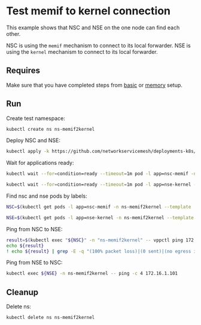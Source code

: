 # Test memif to kernel connection

This example shows that NSC and NSE on the one node can find each other.

NSC is using the `memif` mechanism to connect to its local forwarder.
NSE is using the `kernel` mechanism to connect to its local forwarder.

## Requires

Make sure that you have completed steps from [basic](../../basic) or [memory](../../memory) setup.

## Run

Create test namespace:
```bash
kubectl create ns ns-memif2kernel
```

Deploy NSC and NSE:
```bash
kubectl apply -k https://github.com/networkservicemesh/deployments-k8s/examples/use-cases/Memif2Kernel?ref=0f50fdfb58a681766331e573dbd2cdfccfcde4a5
```

Wait for applications ready:
```bash
kubectl wait --for=condition=ready --timeout=1m pod -l app=nsc-memif -n ns-memif2kernel
```
```bash
kubectl wait --for=condition=ready --timeout=1m pod -l app=nse-kernel -n ns-memif2kernel
```

Find nsc and nse pods by labels:
```bash
NSC=$(kubectl get pods -l app=nsc-memif -n ns-memif2kernel --template '{{range .items}}{{.metadata.name}}{{"\n"}}{{end}}')
```
```bash
NSE=$(kubectl get pods -l app=nse-kernel -n ns-memif2kernel --template '{{range .items}}{{.metadata.name}}{{"\n"}}{{end}}')
```

Ping from NSC to NSE:
```bash
result=$(kubectl exec "${NSC}" -n "ns-memif2kernel" -- vppctl ping 172.16.1.100 repeat 4)
echo ${result}
! echo ${result} | grep -E -q "(100% packet loss)|(0 sent)|(no egress interface)"
```

Ping from NSE to NSC:
```bash
kubectl exec ${NSE} -n ns-memif2kernel -- ping -c 4 172.16.1.101
```

## Cleanup

Delete ns:
```bash
kubectl delete ns ns-memif2kernel
```
